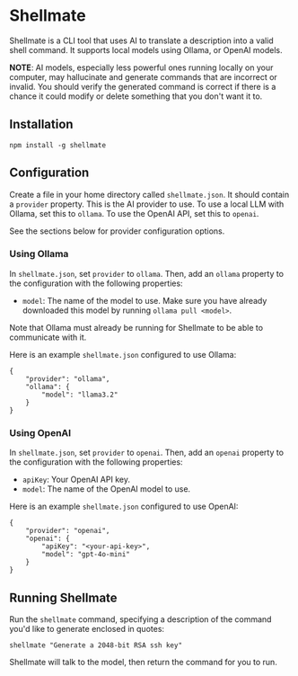 # Shellmate

Shellmate is a CLI tool that uses AI to translate a description into a valid shell command. It supports local models using Ollama, or OpenAI models.

**NOTE**: AI models, especially less powerful ones running locally on your computer, may hallucinate and generate commands that are incorrect or invalid. You should verify the generated command is correct if there is a chance it could modify or delete something that you don't want it to.

## Installation

```
npm install -g shellmate
```

## Configuration

Create a file in your home directory called `shellmate.json`. It should contain a `provider` property. This is the AI provider to use. To use a local LLM with Ollama, set this to `ollama`. To use the OpenAI API, set this to `openai`.

See the sections below for provider configuration options.

### Using Ollama

In `shellmate.json`, set `provider` to `ollama`. Then, add an `ollama` property to the configuration with the following properties:

- `model`: The name of the model to use. Make sure you have already downloaded this model by running `ollama pull <model>`.

Note that Ollama must already be running for Shellmate to be able to communicate with it.

Here is an example `shellmate.json` configured to use Ollama:

```
{
    "provider": "ollama",
    "ollama": {
        "model": "llama3.2"
    }
}
```

### Using OpenAI

In `shellmate.json`, set `provider` to `openai`. Then, add an `openai` property to the configuration with the following properties:

- `apiKey`: Your OpenAI API key.
- `model`: The name of the OpenAI model to use.

Here is an example `shellmate.json` configured to use OpenAI:

```
{
    "provider": "openai",
    "openai": {
        "apiKey": "<your-api-key>",
        "model": "gpt-4o-mini"
    }
}
```

## Running Shellmate

Run the `shellmate` command, specifying a description of the command you'd like to generate enclosed in quotes:

```
shellmate "Generate a 2048-bit RSA ssh key"
```

Shellmate will talk to the model, then return the command for you to run.
